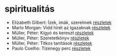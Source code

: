 # spiritualitás

- Elizabeth Gilbert: Ízek, imák, szerelmek [részletek](../_details/Elizabeth%20Gilbert.md#id_802)
- Marlo Morgan: Vidd hírét az Igazaknak [részletek](../_details/Marlo%20Morgan.md#id_1010)
- Müller, Péter: Kígyó és kereszt [részletek](../_details/M%C3%BCller%2C%20P%C3%A9ter.md#id_113)
- Müller, Péter: Szeretetkönyv [részletek](../_details/M%C3%BCller%2C%20P%C3%A9ter.md#id_115)
- Müller, Péter: Titkos tanítások [részletek](../_details/M%C3%BCller%2C%20P%C3%A9ter.md#id_116)
- Paulo Coelho: Tizenegy perc [részletek](../_details/Paulo%20Coelho.md#id_263)